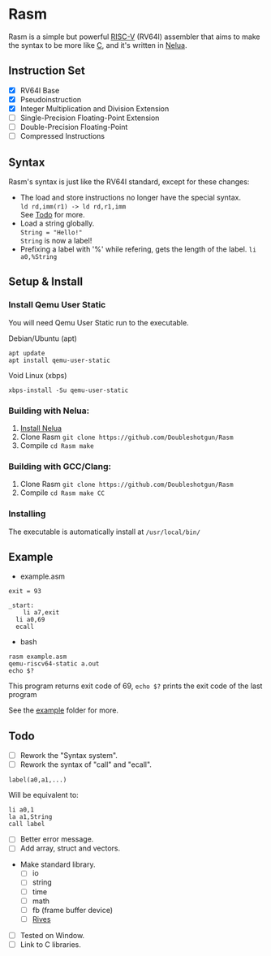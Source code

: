 # Rasm

Rasm is a simple but powerful [RISC-V](https://riscv.org/about/) (RV64I) assembler that aims to make the syntax to be more like [C](https://en.wikipedia.org/wiki/C_(programming_language)), and it's written in [Nelua](https://nelua.io).
<br>

## Instruction Set

- [x] RV64I Base <br>
- [x] Pseudoinstruction <br>
- [x] Integer Multiplication and Division Extension <br>
- [ ] Single-Precision Floating-Point Extension <br>
- [ ] Double-Precision Floating-Point <br>
- [ ] Compressed Instructions

## Syntax

Rasm's syntax is just like the RV64I standard, except for these changes: 

- The load and store instructions no longer have the special syntax. <br>
`ld rd,imm(r1) -> ld rd,r1,imm` <br>
See [Todo](https://github.com/DoubleShotgun/Rasm#Todo) for more.
- Load a string globally. <br>
`String = "Hello!"` <br>
`String` is now a label!
- Prefixing a label with '%' while refering, gets the length of the label.
`li a0,%String`

## Setup & Install

### Install Qemu User Static

You will need Qemu User Static run to the executable.

Debian/Ubuntu (apt)
```
apt update
apt install qemu-user-static
```
Void Linux (xbps)
```
xbps-install -Su qemu-user-static
```

### Building with Nelua:
1. [Install Nelua](https://nelua.io/installing/)
2. Clone Rasm `git clone https://github.com/Doubleshotgun/Rasm`
3. Compile ```cd Rasm
make```


### Building with GCC/Clang:
1. Clone Rasm `git clone https://github.com/Doubleshotgun/Rasm`
2. Compile ```cd Rasm
make CC```

### Installing
The executable is automatically install at `/usr/local/bin/`
## Example

- example.asm

```
exit = 93

_start:
	li a7,exit
  li a0,69
  ecall
```
- bash

```
rasm example.asm
qemu-riscv64-static a.out
echo $?
```

This program returns exit code of 69, `echo $?` prints the exit code of the last program

See the [example](https://github.com/DoubleShotgun/Rasm/blob/main/example) folder for more.

## Todo
- [ ] Rework the "Syntax system".
- [ ] Rework the syntax of "call" and "ecall".
```
label(a0,a1,...)
```
Will be equivalent to:

```
li a0,1
la a1,String
call label
```

- [ ] Better error message.
- [ ] Add array, struct and vectors.
*   Make standard library.
	- [ ] io
	- [ ] string
	- [ ] time
	- [ ] math
	- [ ] fb (frame buffer device)
	- [ ] [Rives](https://rives.io/)

- [ ] Tested on Window.
- [ ] Link to C libraries.
